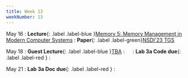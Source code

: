 ```yaml
---
title: Week 13
weekNumber: 13
---
```


May 16
: **Lecture**{: .label .label-blue }[Memory 5: Memory Management in Modern Computer Systems](/sp23/assets/slides/lec18_memory5.pdf)
    : **Paper**{: .label .label-green}[NSDI'23 TGS](https://www.usenix.org/conference/nsdi23/presentation/wu)

May 18
: **Guest Lecture**{: .label .label-blue }[TBA](#)
    : &emsp;
: **Lab 3a Code due**{: .label .label-red }
    : &emsp;

May 21
: **Lab 3a Doc due**{: .label .label-red }
    : &emsp;
